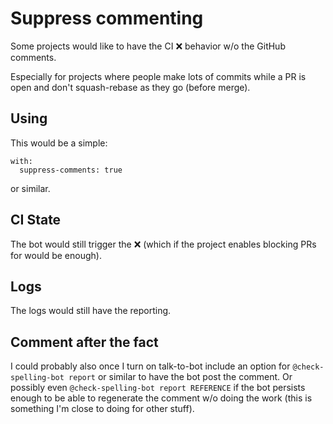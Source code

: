 # Suppress commenting

Some projects would like to have the CI ❌ behavior w/o the GitHub comments.

Especially for projects where people make lots of commits while a PR is open and don't squash-rebase as they go (before merge).

## Using

This would be a simple:

```
with:
  suppress-comments: true
```

or similar.

## CI State

The bot would still trigger the ❌ (which if the project enables blocking PRs for would be enough).

## Logs

The logs would still have the reporting.

## Comment after the fact

I could probably also once I turn on talk-to-bot include an option for `@check-spelling-bot report` or similar to have the bot post the comment. Or possibly even `@check-spelling-bot report REFERENCE` if the bot persists enough to be able to regenerate the comment w/o doing the work (this is something I'm close to doing for other stuff).